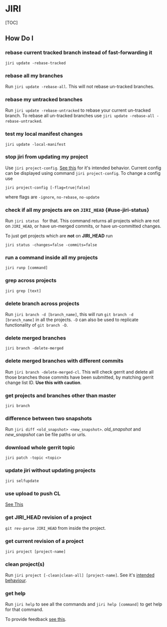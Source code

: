 # JIRI

[TOC]

## How Do I

### rebase current tracked branch instead of fast-forwarding it

`jiri update -rebase-tracked`

### rebase all my branches

Run  `jiri update -rebase-all`. This will not rebase un-tracked branches.

### rebase my untracked branches

Run `jiri update -rebase-untracked` to rebase your current un-tracked branch. To rebase all un-tracked branches use `jiri update -rebase-all -rebase-untracked`.

### test my local manifest changes

`jiri update -local-manifest`

### stop jiri from updating my project

Use `jiri project-config`. [See this](/behaviour.md#intended-project-config) for it's intended behavior.
Current config can be displayed using command `jiri project-config`.
To change a config use
```
jiri project-config [-flag=true|false]
```
where flags are `-ignore`, `no-rebase`, `no-update`

### check if all my projects are on `JIRI_HEAD` {#use-jiri-status}

Run `jiri status ` for that. This command returns all projects which are not on `JIRI_HEAD`, or have un-merged commits, or have un-committed changes.

To just get projects which are **not** on **JIRI_HEAD** run
```
jiri status -changes=false -commits=false
```
### run a command inside all my projects

`jiri runp [command]`

### grep across projects

`jiri grep [text]`

### delete branch across projects

Run `jiri branch -d [branch_name]`, this will run `git branch -d [branch_name]` in all the projects. `-D` can also be used to replicate functionality of `git branch -D`.

### delete merged branches
`jiri branch -delete-merged`

### delete merged branches with different commits
Run `jiri branch -delete-merged-cl`. This will check gerrit and delete all those branches those commits have been submitted, by matching gerrit change list ID. **Use this with caution**.

### get projects and branches other than master

`jiri branch`

### difference between two snapshots
Run `jiri diff <old_snapshot> <new_snapshot>`. *old_snapshot* and *new_snapshot* can be file paths or urls.

### download whole gerrit topic

`jiri patch -topic <topic>`

### update jiri without updating projects

`jiri selfupdate`

### use upload to push CL

[See This](/README.md#Gerrit-CL-workflow)

### get JIRI_HEAD revision of a project

`git rev-parse JIRI_HEAD` from inside the project.

### get current revision of a project

`jiri project [project-name]`

### clean project(s)

Run `jiri project [-clean|clean-all] [project-name]`. See it's [intended behaviour](/behaviour.md#intended-project-clean).

### get help

Run `jiri help` to see all the commands and `jiri help [command]` to get help for that command.

To provide feedback [see this](/behaviour.md#feedback).

